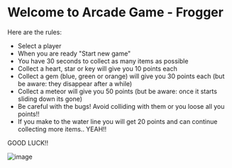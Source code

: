 Welcome to Arcade Game - Frogger
================================

Here are the rules:

- Select a player
- When you are ready "Start new game"
- You have 30 seconds to collect as many items as possible
- Collect a heart, star or key will give you 10 points each
- Collect a gem (blue, green or orange) will give you 30 points each (but be aware: they disappear after a while)
- Collect a meteor will give you 50 points (but be aware: once it starts sliding down its gone)
- Be careful with the bugs! Avoid colliding with them or you loose all you points!!
- If you make to the water line you will get 20 points and can continue collecting more items.. YEAH!!

GOOD LUCK!!

![image](https://raw.githubusercontent.com/ayannone/Nanodegree-Project-3-Arcade-Game/images/frogger.jpg "Arcade Game - Frogger")

